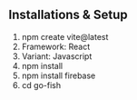 ## Installations & Setup
1. npm create vite@latest
2. Framework: React
3. Variant: Javascript
4. npm install
5. npm install firebase
6. cd go-fish